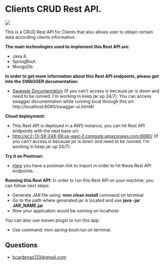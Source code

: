 # Clients CRUD Rest API.

![](https://forthebadge.com/images/featured/featured-built-with-love.svg)

This is a CRUD Rest API for Clients that also allows user to obtain certain data according clients information.

**The main technologies used to implement this Rest API are:**
- Java 8.
- SpringBoot.
- MongoDb.

**In order to get more information about this Rest API endpoints, please get into the SWAGGER documentation:** 

- [Swagger Documentation](http://ec2-13-58-248-69.us-east-2.compute.amazonaws.com:8080/swagger-ui.html#/)
(If you can't access is because jar is down and need to be runned. I'm working in keep jar up 24/7).
You can access swagger documentation while running local through this url: http://localhost:8080/swagger-ui.html#/

**Cloud deployment:**

- This Rest API is deployed in a AWS instance, you can hit Rest API endpoints with the next base url:
- http://ec2-13-58-248-69.us-east-2.compute.amazonaws.com:8080/
(If you can't access is because jar is down and need to be runned. I'm working in keep jar up 24/7).

**Try it on Postman:**

- [Here](https://www.getpostman.com/collections/a7d90acff3140588cb4e) you have a postman link to import 
in order to hit these Rest API endpoints.

**Running this Rest API:**
In order to run this Rest API on your machine, you can follow next steps:
- Generate JAR file using: **mvn clean install** command on terminal
- Go to the path where generated jar is located and use **java -jar JAR_NAME.jar**
- Now your application would be running on localhost-

You can also use maven plugin to run this app:
- Use command: mvn spring-boot:run on terminal.


## Questions

* [bcardenas133@gmail.com](bcardenas133@gmail.com)
